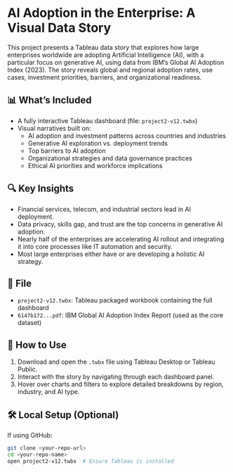 # AI Adoption in the Enterprise: A Visual Data Story

This project presents a Tableau data story that explores how large enterprises worldwide are adopting Artificial Intelligence (AI), with a particular focus on generative AI, using data from IBM’s Global AI Adoption Index (2023). The story reveals global and regional adoption rates, use cases, investment priorities, barriers, and organizational readiness.

## 📊 What’s Included

- A fully interactive Tableau dashboard (file: `project2-v12.twbx`)
- Visual narratives built on:
  - AI adoption and investment patterns across countries and industries
  - Generative AI exploration vs. deployment trends
  - Top barriers to AI adoption
  - Organizational strategies and data governance practices
  - Ethical AI priorities and workforce implications

## 🔍 Key Insights

- Financial services, telecom, and industrial sectors lead in AI deployment.
- Data privacy, skills gap, and trust are the top concerns in generative AI adoption.
- Nearly half of the enterprises are accelerating AI rollout and integrating it into core processes like IT automation and security.
- Most large enterprises either have or are developing a holistic AI strategy.

## 📁 File

- `project2-v12.twbx`: Tableau packaged workbook containing the full dashboard
- `6147b172...pdf`: IBM Global AI Adoption Index Report (used as the core dataset)

## 🚀 How to Use

1. Download and open the `.twbx` file using Tableau Desktop or Tableau Public.
2. Interact with the story by navigating through each dashboard panel.
3. Hover over charts and filters to explore detailed breakdowns by region, industry, and AI type.

## 🛠️ Local Setup (Optional)

If using GitHub:

```bash
git clone <your-repo-url>
cd <your-repo-name>
open project2-v12.twbx  # Ensure Tableau is installed

